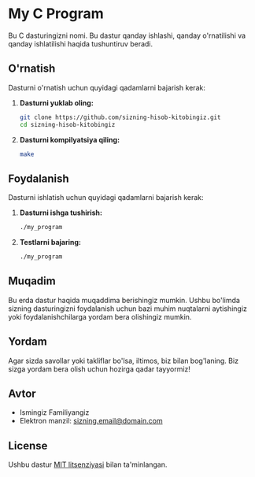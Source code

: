# My C Program

Bu C dasturingizni nomi. Bu dastur qanday ishlashi, qanday o'rnatilishi va qanday ishlatilishi haqida tushuntiruv beradi.

## O'rnatish

Dasturni o'rnatish uchun quyidagi qadamlarni bajarish kerak:

1. **Dasturni yuklab oling:**
    ```bash
    git clone https://github.com/sizning-hisob-kitobingiz.git
    cd sizning-hisob-kitobingiz
    ```

2. **Dasturni kompilyatsiya qiling:**
    ```bash
    make
    ```

## Foydalanish

Dasturni ishlatish uchun quyidagi qadamlarni bajarish kerak:

1. **Dasturni ishga tushirish:**
    ```bash
    ./my_program
    ```

2. **Testlarni bajaring:**
    ```bash
    ./my_program
    ```

## Muqadim

Bu erda dastur haqida muqaddima berishingiz mumkin. Ushbu bo'limda sizning dasturingizni foydalanish uchun bazi muhim nuqtalarni aytishingiz yoki foydalanishchilarga yordam bera olishingiz mumkin.

## Yordam

Agar sizda savollar yoki takliflar bo'lsa, iltimos, biz bilan bog'laning. Biz sizga yordam bera olish uchun hozirga qadar tayyormiz!

## Avtor

* Ismingiz Familiyangiz
* Elektron manzil: sizning.email@domain.com

## License

Ushbu dastur [MIT litsenziyasi](LICENSE) bilan ta'minlangan.

